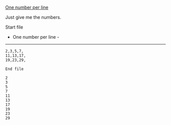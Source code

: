 [One number per line](https://vimgolf.com/challenges/56fb2e75ccffcc0009026473)

Just give me the numbers.

Start file

- One number per line -
-----------------------
```
2,3,5,7,
11,13,17,
19,23,29,

End file
```
```
2
3
5
7
11
13
17
19
23
29
